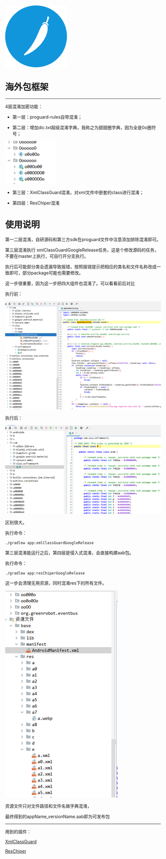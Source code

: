 ![img](./lib_base/src/main/res/mipmap-xxhdpi/icon_logo.png)

# 海外包框架
---

4层混淆加密功能：
* 第一层：proguard-rules自带混淆；

* 第二层：增加dic.txt超级混淆字典，我称之为甜甜圈字典，因为全是0o圈符号；

![img](./screenshot/tiantianquan.png)

* 第三层：XmlClassGuard混淆，对xml文件中嵌套的class进行混淆；

* 第四层：ResChiper混淆

# 使用说明

第一二层混淆，自研源码和第三方sdk在proguard文件中注意添加排除混淆即可。

第三层混淆执行 xmlClassGuardGoogleRelease任务，这是个修改源码的任务，不要在master上执行，可自行开分支执行。

执行后可能部分类会遗漏导致报错，按照报错提示把相应的类名和文件名称改成一致即可，部分package可能也需要修改。

这一步很重要，因为这一步把四大组件也混淆了。可以看看前后对比

执行前：

![img](./screenshot/before_xmlguard.png)

执行后：

![img](./screenshot/after_xmlguard.png)

区别很大。

执行命令：
```shell
./gradlew app:xmlClassGuardGoogleRelease
```

第三层混淆能运行之后，第四层是侵入式混淆，会直接构建aab包。

执行命令：
```shell
./gradlew app:resChiperGoogleRelease
```
这一步会清理无用资源，同时混淆res下的所有文件。

![img](./screenshot/reschiper.png)

资源文件只对文件路径和文件名做字典混淆，


最终得到的appName_versionName.aab即为可发布包

---

用到的插件：

[XmlClassGuard](https://github.com/liujingxing/XmlClassGuard)

[ResChiper](https://github.com/goldfish07/ResChiper)



